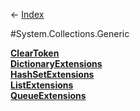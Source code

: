 ← [Index](Api-Index)

#System.Collections.Generic

**[ClearToken](System.Collections.Generic.ClearToken`1)**  
**[DictionaryExtensions](System.Collections.Generic.DictionaryExtensions)**  
**[HashSetExtensions](System.Collections.Generic.HashSetExtensions)**  
**[ListExtensions](System.Collections.Generic.ListExtensions)**  
**[QueueExtensions](System.Collections.Generic.QueueExtensions)**

